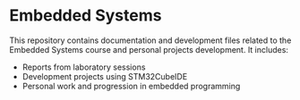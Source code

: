 # Embedded Systems

This repository contains documentation and development files related to the Embedded Systems course and personal projects development.
It includes:
- Reports from laboratory sessions
- Development projects using STM32CubeIDE
- Personal work and progression in embedded programming
